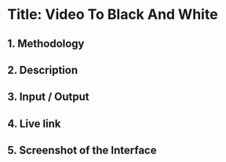 # **Title: Video To Black And White**


## **1. Methodology**

## **2. Description**


## **3. Input / Output**


## **4. Live link**


## **5. Screenshot of the Interface**
